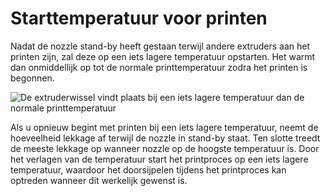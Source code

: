 Starttemperatuur voor printen
====
Nadat de nozzle stand-by heeft gestaan terwijl andere extruders aan het printen zijn, zal deze op een iets lagere temperatuur opstarten. Het warmt dan onmiddellijk op tot de normale printtemperatuur zodra het printen is begonnen.

![De extruderwissel vindt plaats bij een iets lagere temperatuur dan de normale printtemperatuur](../../../articles/images/temperature_regulation.svg)

Als u opnieuw begint met printen bij een iets lagere temperatuur, neemt de hoeveelheid lekkage af terwijl de nozzle in stand-by staat. Ten slotte treedt de meeste lekkage op wanneer nozzle op de hoogste temperatuur is. Door het verlagen van de temperatuur start het printproces op een iets lagere temperatuur, waardoor het doorsijpelen tijdens het printproces kan optreden wanneer dit werkelijk gewenst is.